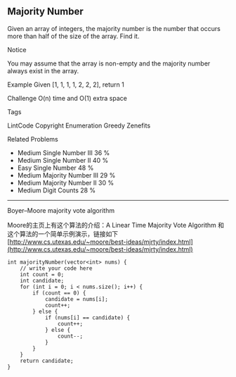 ## Majority Number ##

Given an array of integers, the majority number is the number that occurs more than half of the size of the array. Find it.

 Notice

You may assume that the array is non-empty and the majority number always exist in the array.

Example
Given [1, 1, 1, 1, 2, 2, 2], return 1

Challenge 
O(n) time and O(1) extra space

Tags 

LintCode Copyright Enumeration Greedy Zenefits

Related Problems 

- Medium Single Number III 36 %
- Medium Single Number II 40 %
- Easy Single Number 48 %
- Medium Majority Number III 29 %
- Medium Majority Number II 30 %
- Medium Digit Counts 28 %

----------
Boyer–Moore majority vote algorithm

Moore的主页上有这个算法的介绍：A Linear Time Majority Vote Algorithm 和 这个算法的一个简单示例演示，链接如下
[http://www.cs.utexas.edu/~moore/best-ideas/mjrty/index.html](http://www.cs.utexas.edu/~moore/best-ideas/mjrty/index.html)

	int majorityNumber(vector<int> nums) {
	    // write your code here
	    int count = 0;
	    int candidate;
	    for (int i = 0; i < nums.size(); i++) {
	        if (count == 0) {
	            candidate = nums[i];
	            count++;
	        } else {
	            if (nums[i] == candidate) {
	                count++;
	            } else {
	                count--;
	            }
	        }
	    }
	    return candidate;
	}